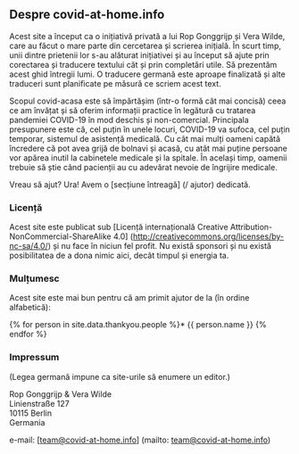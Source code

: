 ## Despre covid-at-home.info

Acest site a început ca o inițiativă privată a lui Rop Gonggrijp și Vera Wilde, care au făcut o mare parte din cercetarea și scrierea inițială. În scurt timp, unii dintre prietenii lor s-au alăturat inițiativei și au început să ajute prin corectarea și traducere textului cât și prin completări utile. Să prezentăm acest ghid întregii lumi. O traducere germană este aproape finalizată și alte traduceri sunt planificate pe măsură ce scriem acest text.

Scopul covid-acasa este să împărtășim (într-o formă cât mai concisă) ceea ce am învățat și să oferim informații practice în legătură cu tratarea pandemiei COVID-19 în mod deschis și non-comercial. Principala presupunere este că, cel puțin în unele locuri, COVID-19 va sufoca, cel puțin temporar, sistemul de asistență medicală. Cu cât mai mulți oameni capătă încredere că pot avea grijă de bolnavi și acasă, cu atât mai puține persoane vor apărea inutil la cabinetele medicale și la spitale. În același timp, oamenii trebuie să știe când pacienții au cu adevărat nevoie de îngrijire medicale.

Vreau să ajut? Ura! Avem o [secțiune întreagă] (/ ajutor) dedicată.

### Licență

Acest site este publicat sub [Licență internațională Creative Attribution-NonCommercial-ShareAlike 4.0] (http://creativecommons.org/licenses/by-nc-sa/4.0/) și nu face în niciun fel profit. Nu există sponsori și nu există posibilitatea de a dona nimic aici, decât timpul și energia ta.

### Mulțumesc

Acest site este mai bun pentru că am primit ajutor de la (în ordine alfabetică):

{% for person in site.data.thankyou.people %}* {{ person.name }}
{% endfor %}

### Impressum

(Legea germană impune ca site-urile să enumere un editor.)

Rop Gonggrijp & Vera Wilde <br>
Linienstraße 127 <br>
10115 Berlin <br>
Germania

e-mail: [team@covid-at-home.info] (mailto: team@covid-at-home.info)
